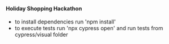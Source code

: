 #### Holiday Shopping Hackathon
+ to install dependencies run 'npm install'
+ to execute tests run 'npx cypress open' and run tests from cypress/visual folder
